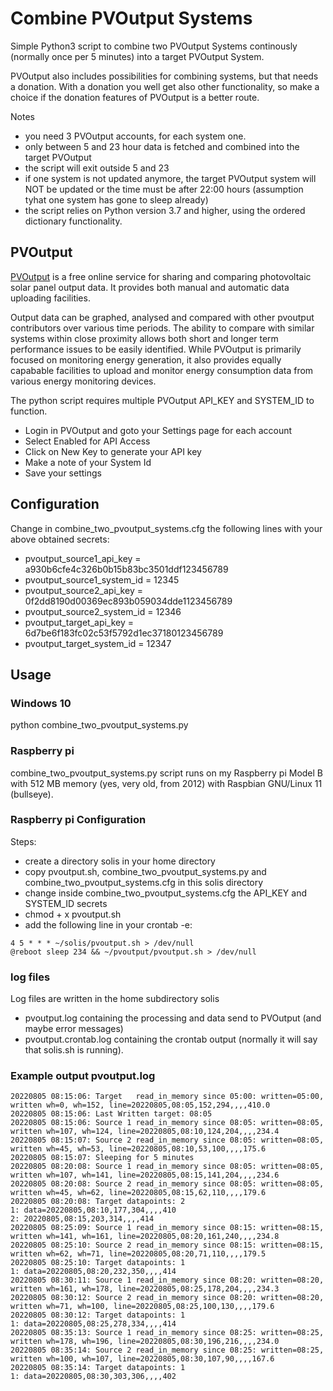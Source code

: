 # Combine PVOutput Systems
Simple Python3 script to combine two PVOutput Systems continously (normally once per 5 minutes) into a target PVOutput System.

PVOutput also includes possibilities for combining systems, but that needs a donation. With a donation you well get also other functionality, so make a choice if the donation features of PVOutput is a better route.

Notes
* you need 3 PVOutput accounts, for each system one.
* only between 5 and 23 hour data is fetched and combined into the target PVOutput
* the script will exit outside 5 and 23
* if one system is not updated anymore, the target PVOutput system will NOT be updated or the time must be after 22:00 hours (assumption tyhat one system has gone to sleep already)
* the script relies on Python version 3.7 and higher, using the ordered dictionary functionality.

## PVOutput
[PVOutput](https://pvoutput.org/) is a free online service for sharing and comparing photovoltaic solar panel output data. It provides both manual and automatic data uploading facilities.

Output data can be graphed, analysed and compared with other pvoutput contributors over various time periods. The ability to compare with similar systems within close proximity allows both short and longer term performance issues to be easily identified. While PVOutput is primarily focused on monitoring energy generation, it also provides equally capabable facilities to upload and monitor energy consumption data from various energy monitoring devices.

The python script requires multiple PVOutput API_KEY and SYSTEM_ID to function.
* Login in PVOutput and goto your Settings page for each account
* Select Enabled for API Access
* Click on New Key to generate your API key
* Make a note of your System Id
* Save your settings

## Configuration
Change in combine_two_pvoutput_systems.cfg the following lines with your above obtained secrets:
* pvoutput_source1_api_key = a930b6cfe4c326b0b15b83bc3501ddf123456789
* pvoutput_source1_system_id = 12345
* pvoutput_source2_api_key = 0f2dd8190d00369ec893b059034dde1123456789
* pvoutput_source2_system_id = 12346
* pvoutput_target_api_key = 6d7be6f183fc02c53f5792d1ec37180123456789
* pvoutput_target_system_id = 12347

## Usage
### Windows 10
python combine_two_pvoutput_systems.py

### Raspberry pi
combine_two_pvoutput_systems.py script runs on my Raspberry pi Model B with 512 MB memory (yes, very old, from 2012) with Raspbian GNU/Linux 11 (bullseye).

### Raspberry pi Configuration
Steps:
* create a directory solis in your home directory
* copy pvoutput.sh, combine_two_pvoutput_systems.py and combine_two_pvoutput_systems.cfg in this solis directory
* change inside combine_two_pvoutput_systems.cfg the API_KEY and SYSTEM_ID secrets
* chmod + x pvoutput.sh
* add the following line in your crontab -e:

```
4 5 * * * ~/solis/pvoutput.sh > /dev/null
@reboot sleep 234 && ~/pvoutput/pvoutput.sh > /dev/null
```

### log files
Log files are written in the home subdirectory solis
* pvoutput.log containing the processing and data send to PVOutput (and maybe error messages)
* pvoutput.crontab.log containing the crontab output (normally it will say that solis.sh is running).

### Example output pvoutput.log

```
20220805 08:15:06: Target   read_in_memory since 05:00: written=05:00, written wh=0, wh=152, line=20220805,08:05,152,294,,,,410.0
20220805 08:15:06: Last Written target: 08:05
20220805 08:15:06: Source 1 read_in_memory since 08:05: written=08:05, written wh=107, wh=124, line=20220805,08:10,124,204,,,,234.4
20220805 08:15:07: Source 2 read_in_memory since 08:05: written=08:05, written wh=45, wh=53, line=20220805,08:10,53,100,,,,175.6
20220805 08:15:07: Sleeping for 5 minutes
20220805 08:20:08: Source 1 read_in_memory since 08:05: written=08:05, written wh=107, wh=141, line=20220805,08:15,141,204,,,,234.6
20220805 08:20:08: Source 2 read_in_memory since 08:05: written=08:05, written wh=45, wh=62, line=20220805,08:15,62,110,,,,179.6
20220805 08:20:08: Target datapoints: 2
1: data=20220805,08:10,177,304,,,,410
2: 20220805,08:15,203,314,,,,414
20220805 08:25:09: Source 1 read_in_memory since 08:15: written=08:15, written wh=141, wh=161, line=20220805,08:20,161,240,,,,234.8
20220805 08:25:10: Source 2 read_in_memory since 08:15: written=08:15, written wh=62, wh=71, line=20220805,08:20,71,110,,,,179.5
20220805 08:25:10: Target datapoints: 1
1: data=20220805,08:20,232,350,,,,414
20220805 08:30:11: Source 1 read_in_memory since 08:20: written=08:20, written wh=161, wh=178, line=20220805,08:25,178,204,,,,234.3
20220805 08:30:12: Source 2 read_in_memory since 08:20: written=08:20, written wh=71, wh=100, line=20220805,08:25,100,130,,,,179.6
20220805 08:30:12: Target datapoints: 1
1: data=20220805,08:25,278,334,,,,414
20220805 08:35:13: Source 1 read_in_memory since 08:25: written=08:25, written wh=178, wh=196, line=20220805,08:30,196,216,,,,234.0
20220805 08:35:14: Source 2 read_in_memory since 08:25: written=08:25, written wh=100, wh=107, line=20220805,08:30,107,90,,,,167.6
20220805 08:35:14: Target datapoints: 1
1: data=20220805,08:30,303,306,,,,402
```

